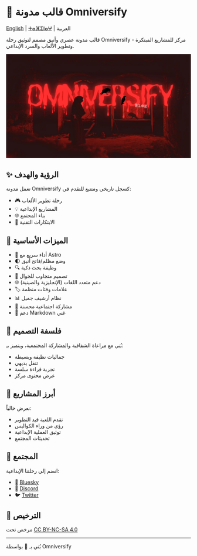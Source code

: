 # 🌟 قالب مدونة Omniversify

[English](README.md) | [ⵜⴰⴼⵉⵏⴰⵖ](README_tif.md) | العربية

قالب مدونة عصري وأنيق مصمم لتوثيق رحلة Omniversify - مركز للمشاريع المبتكرة وتطوير الألعاب والسرد الإبداعي.

![Omniversify Banner](/src/assets/images/OMNIVERSIFY.webp)

## ✨ الرؤية والهدف

تعمل مدونة Omniversify كسجل تاريخي ومتتبع للتقدم في:
- 🎮 رحلة تطوير الألعاب
- 💡 المشاريع الإبداعية
- 🌐 بناء المجتمع
- 🔧 الابتكارات التقنية

## 🎯 الميزات الأساسية

- 🚀 أداء سريع مع Astro
- 🌓 وضع مظلم/فاتح أنيق
- 🔍 وظيفة بحث ذكية
- 📱 تصميم متجاوب للجوال
- 🌐 دعم متعدد اللغات (الإنجليزية والصينية)
- 🏷️ علامات وفئات منظمة
- 📊 نظام أرشيف جميل
- 🔗 مشاركة اجتماعية محسنة
- 📝 دعم Markdown غني

## 🎨 فلسفة التصميم

بُني مع مراعاة الشفافية والمشاركة المجتمعية، ويتميز بـ:
- جماليات نظيفة وبسيطة
- تنقل بديهي
- تجربة قراءة سلسة
- عرض محتوى مركز

## 🌟 أبرز المشاريع

نعرض حالياً:
- تقدم اللعبة قيد التطوير
- رؤى من وراء الكواليس
- توثيق العملية الإبداعية
- تحديثات المجتمع

## 🤝 المجتمع

انضم إلى رحلتنا الإبداعية:
- 🌌 [Bluesky](https://bsky.app/profile/phaylali.omniversify.com)
- 💬 [Discord](https://discord.gg/omniversify)
- 🐦 [Twitter](https://twitter.com/omniversify)

## 📄 الترخيص

مرخص تحت [CC BY-NC-SA 4.0](https://creativecommons.org/licenses/by-nc-sa/4.0/)

---
بُني بـ 💖 بواسطة Omniversify
